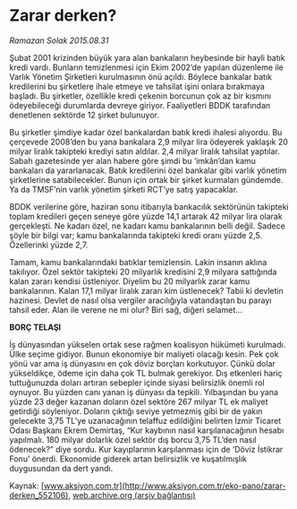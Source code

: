 # Zarar derken?

*Ramazan Solak 2015.08.31*

<div class="pNewsDetailMainContent ctx_content" itemprop="articleBody">
 <p>
  Şubat 2001 krizinden büyük yara alan bankaların heybesinde bir hayli batık kredi vardı. Bunların temizlenmesi için Ekim 2002’de yapılan düzenleme ile Varlık Yönetim Şirketleri kurulmasının önü açıldı. Böylece bankalar batık kredilerini bu şirketlere ihale etmeye ve tahsilat işini onlara bırakmaya başladı. Bu şirketler, özellikle kredi çekenin borcunun çok az bir kısmını ödeyebileceği durumlarda devreye giriyor. Faaliyetleri BDDK tarafından denetlenen sektörde 12 şirket bulunuyor.
 </p>
 <p>
  Bu şirketler şimdiye kadar özel bankalardan batık kredi ihalesi alıyordu. Bu çerçevede 2008’den bu yana bankalara 2,9 milyar lira ödeyerek yaklaşık 20 milyar liralık takipteki krediyi satın aldılar. 2,4 milyar liralık tahsilat yaptılar. Sabah gazetesinde yer alan habere göre şimdi bu ‘imkân’dan kamu bankaları da yararlanacak. Batık kredilerini özel bankalar gibi varlık yönetim şirketlerine satabilecekler. Bunun için ortak bir şirket kurmaları gündemde. Ya da TMSF’nin varlık yönetim şirketi RCT’ye satış yapacaklar.
 </p>
 <p>
  BDDK verilerine göre, haziran sonu itibarıyla bankacılık sektörünün takipteki toplam kredileri geçen seneye göre yüzde 14,1 artarak 42 milyar lira olarak gerçekleşti. Ne kadarı özel, ne kadarı kamu bankalarının belli değil. Sadece şöyle bir bilgi var; kamu bankalarında takipteki kredi oranı yüzde 2,5. Özellerinki yüzde 2,7.
 </p>
 <p>
  Tamam, kamu bankalarındaki batıklar temizlensin. Lakin insanın aklına takılıyor. Özel sektör takipteki 20 milyarlık kredisini 2,9 milyara sattığında kalan zararı kendisi üstleniyor. Diyelim bu 20 milyarlık zarar kamu bankalarının. Kalan 17,1 milyar liralık zararı kim üstlenecek? Tabii ki devletin hazinesi. Devlet de nasıl olsa vergiler aracılığıyla vatandaştan bu parayı tahsil eder. Alan ile verene ne mi olur? Biri sağ, diğeri selamet...
 </p>
 <p>
  <strong>
   BORÇ TELAŞI
  </strong>
 </p>
 <p>
  İş dünyasından yükselen ortak sese rağmen koalisyon hükümeti kurulmadı. Ülke seçime gidiyor. Bunun ekonomiye bir maliyeti olacağı kesin. Pek çok yönü var ama iş dünyasını en çok döviz borçları korkutuyor. Çünkü dolar yükseldikçe, ödeme için daha çok TL bulmak gerekiyor. Dış etkenleri hariç tuttuğunuzda doları artıran sebepler içinde siyasi belirsizlik önemli rol oynuyor. Bu yüzden canı yanan iş dünyası da tepkili. Yılbaşından bu yana yüzde 23 değer kazanan doların özel sektöre 267 milyar TL ek maliyet getirdiği söyleniyor. Doların çıktığı seviye yetmezmiş gibi bir de yakın gelecekte 3,75 TL’ye uzanacağının telaffuz edildiğini belirten İzmir Ticaret Odası Başkanı Ekrem Demirtaş, “Kur kaybının nasıl karşılanacağının hesabı yapılmalı. 180 milyar dolarlık özel sektör dış borcu 3,75 TL’den nasıl ödenecek?” diye sordu. Kur kayıplarının karşılanması için de ‘Döviz İstikrar Fonu’ önerdi. Ekonomide giderek artan belirsizlik ve kuşatılmışlık duygusundan da dert yandı.
 </p>
</div>


Kaynak: [www.aksiyon.com.tr](http://www.aksiyon.com.tr/eko-pano/zarar-derken_552106), [web.archive.org (arşiv bağlantısı)](http://web.archive.org/web/20151229055114/http://www.aksiyon.com.tr/eko-pano/zarar-derken_552106)
